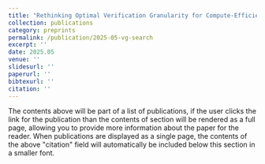 ```yaml
---
title: "Rethinking Optimal Verification Granularity for Compute-Efficient Test-Time Scaling"
collection: publications
category: preprints
permalink: /publication/2025-05-vg-search
excerpt: ''
date: 2025.05
venue: ''
slidesurl: ''
paperurl: ''
bibtexurl: ''
citation: ''
---
```

The contents above will be part of a list of publications, if the user clicks the link for the publication than the contents of section will be rendered as a full page, allowing you to provide more information about the paper for the reader. When publications are displayed as a single page, the contents of the above "citation" field will automatically be included below this section in a smaller font.
